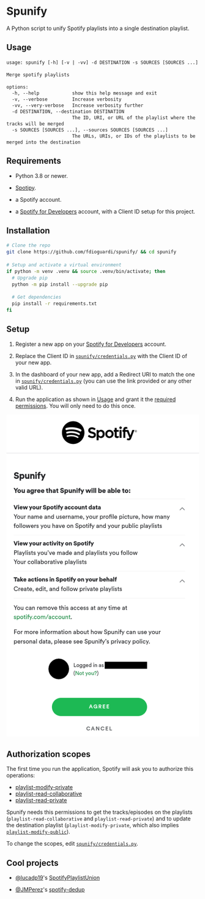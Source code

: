 # Spunify

A Python script to unify Spotify playlists into a single destination playlist.

## Usage

```man
usage: spunify [-h] [-v | -vv] -d DESTINATION -s SOURCES [SOURCES ...]

Merge spotify playlists

options:
  -h, --help            show this help message and exit
  -v, --verbose         Increase verbosity
  -vv, --very-verbose   Increase verbosity further
  -d DESTINATION, --destination DESTINATION
                        The ID, URI, or URL of the playlist where the tracks will be merged
  -s SOURCES [SOURCES ...], --sources SOURCES [SOURCES ...]
                        The URLs, URIs, or IDs of the playlists to be merged into the destination
```

## Requirements

- Python 3.8 or newer.

- [Spotipy](https://github.com/plamere/spotipy/).

- a Spotify account.

- a [Spotify for Developers](https://developer.spotify.com/dashboard/) account,
  with a Client ID setup for this project.

## Installation

```bash
# Clone the repo
git clone https://github.com/fdioguardi/spunify/ && cd spunify

# Setup and activate a virtual environment
if python -m venv .venv && source .venv/bin/activate; then
  # Upgrade pip
  python -m pip install --upgrade pip

  # Get dependencies
  pip install -r requirements.txt
fi
```

## Setup

1. Register a new app on your [Spotify for Developers](https://developer.spotify.com/dashboard/)
   account.

2. Replace the Client ID in [`spunify/credentials.py`](spunify/credentials.py)
   with the Client ID of your new app.

3. In the dashboard of your new app, add a Redirect URI to match the one in [`spunify/credentials.py`](spunify/credentials.py)
   (you can use the link provided or any other valid URL).

4. Run the application as shown in [Usage](#usage) and grant it the [required permissions](#authorization-scopes).
   You will only need to do this once.

![Example of Spotify's prompt in a web browser.](imgs/auth_prompt.png)

## Authorization scopes

The first time you run the application, Spotify will ask you to authorize this operations:

- [playlist-modify-private](https://developer.spotify.com/documentation/general/guides/authorization/scopes/#playlist-modify-private/)
- [playlist-read-collaborative](https://developer.spotify.com/documentation/general/guides/authorization/scopes/#playlist-read-collaborative/)
- [playlist-read-private](https://developer.spotify.com/documentation/general/guides/authorization/scopes/#playlist-read-private/)

Spunify needs this permissions to get the tracks/episodes on the playlists
(`playlist-read-collaborative` and `playlist-read-private`)
and to update the destination playlist
(`playlist-modify-private`, which also implies
[`playlist-modify-public`](https://developer.spotify.com/documentation/general/guides/authorization/scopes/#playlist-modify-public/)).

To change the scopes, edit [`spunify/credentials.py`](spunify/credentials.py).

## Cool projects

- [@lucadp19](https://github.com/lucadp19/)'s [SpotifyPlaylistUnion](https://github.com/lucadp19/SpotifyPlaylistUnion/)

- [@JMPerez](https://github.com/JMPerez)'s [spotify-dedup](https://github.com/JMPerez/spotify-dedup/)
